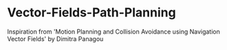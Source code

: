 # Vector-Fields-Path-Planning
Inspiration from 'Motion Planning and Collision Avoidance using Navigation Vector Fields' by Dimitra Panagou
